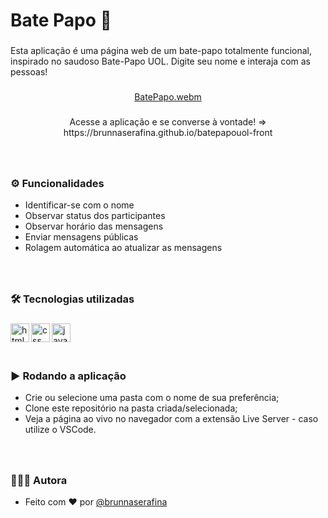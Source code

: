 <h1 align="left">Bate Papo 💬</h1>

###

<p align="left"> Esta aplicação é uma página web de um bate-papo totalmente funcional, inspirado no saudoso Bate-Papo UOL. Digite seu nome e interaja com as pessoas!</p>

###

<div align="center"> 

[BatePapo.webm](https://user-images.githubusercontent.com/106851605/215190039-1ea2b965-513d-49d8-a3a2-dfbfa32a6552.webm)

</div> 

###

<p align="center">Acesse a aplicação e se converse à vontade! => https://brunnaserafina.github.io/batepapouol-front</p>


###

<br clear="both">

### ⚙️ Funcionalidades

- Identificar-se com o nome
- Observar status dos participantes
- Observar horário das mensagens
- Enviar mensagens públicas
- Rolagem automática ao atualizar as mensagens

###

<br />

### 🛠️ Tecnologias utilizadas

###

  <img align="left" alt="html" height="30px" src="https://img.shields.io/badge/html5-%23E34F26.svg?style=for-the-badge&logo=html5&logoColor=white" />
  <img align="left" alt="css" height="30px" src="https://img.shields.io/badge/css3-%231572B6.svg?style=for-the-badge&logo=css3&logoColor=white" />
  <img align="left" alt="javascript" height="30px" src="https://img.shields.io/badge/javascript-%23323330.svg?style=for-the-badge&logo=javascript&logoColor=%23F7DF1E" />

###

<br />
<br />
<br />

### ▶️ Rodando a aplicação

- Crie ou selecione uma pasta com o nome de sua preferência;
- Clone este repositório na pasta criada/selecionada;
- Veja a página ao vivo no navegador com a extensão Live Server - caso utilize o VSCode.

###
<br />

### 🙇🏻‍♀️ Autora

- Feito com ❤️ por [@brunnaserafina](https://www.github.com/brunnaserafina)

